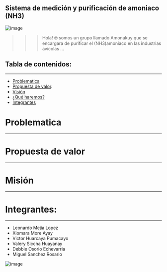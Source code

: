 ## Sistema de medición y purificación de amoniaco (NH3)
![image](https://github.com/LeonardoCam/ProIn_NH3/assets/118230173/f59488cc-44fe-4faa-a672-23c01d576a8b)


>>> Hola! 🤓 somos un grupo llamado Amonakuy que se encargara de purificar el (NH3)amoniaco en las industrias avícolas  ... 
                                                                                   




## Tabla de contenidos:
---

- [Problematica](#Problematica)
- [Propuesta de valor](#Propuesta-de-valor).
- [Visión](#Visión)
- [¿Qué haremos?](#Que-haremos)
- [Integrantes](#Integrantes)



# Problematica
---





# Propuesta de valor  
---







# Misión 
---










# Integrantes:
---
- Leonardo Mejia Lopez
- Xiomara More Ayay
- Victor Huarcaya Pumacayo
- Valery Siccha Huayanay
- Debbie Osorio Echevarria
- Miguel Sanchez Rosario

![image](https://github.com/Nikolai0Huarcaya/123/blob/main/ZIb1.gif)
